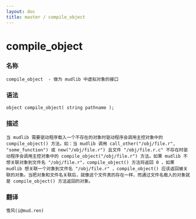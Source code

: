 ```yaml
---
layout: doc
title: master / compile_object
---
```

# compile_object

### 名称

    compile_object  - 做为 mudlib 中虚拟对象的接口

### 语法

    object compile_object( string pathname );

### 描述

    当 mudlib 需要驱动程序载入一个不存在的对象时驱动程序会调用主控对象中的 compile_object() 方法。如：当 mudlib 调用 call_other("/obj/file.r", "some_function") 或 new("/obj/file.r") 且文件 "/obj/file.r.c" 不存在时驱动程序会调用主控对象中的 compile_object("/obj/file.r") 方法。如果 mudlib 不想关联对象到文件名 "/obj/file.r"，compile_object() 方法将返回 0 ，如果 mudlib 想关联一个对象到文件名 "/obj/file.r" ，compile_object() 应该返回被关联的对象。当把对象和文件名关联后，就像这个文件真的存在一样，而通过文件名载入的对象就是 compile_object() 方法返回的对象。

### 翻译

    雪风(i@mud.ren)
